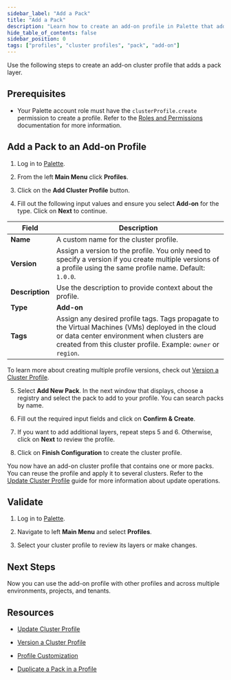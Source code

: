 ```yaml
---
sidebar_label: "Add a Pack"
title: "Add a Pack"
description: "Learn how to create an add-on profile in Palette that adds a pack layer."
hide_table_of_contents: false
sidebar_position: 0
tags: ["profiles", "cluster profiles", "pack", "add-on"]
---
```




Use the following steps to create an add-on cluster profile that adds a pack layer.

## Prerequisites

- Your Palette account role must have the `clusterProfile.create` permission to create a profile. Refer to the [Roles and Permissions](../../../../user-management/palette-rbac/project-scope-roles-permissions.md#cluster-admin) documentation for more information.

## Add a Pack to an Add-on Profile 

1. Log in to [Palette](https://console.spectrocloud.com/).

2. From the left **Main Menu** click **Profiles**.

3. Click on the **Add Cluster Profile** button. 

4. Fill out the following input values and ensure you select **Add-on** for the type. Click on **Next** to continue.

  | **Field** | **Description** |
  |-----------|-----------------|
  |**Name**| A custom name for the cluster profile. |
  |**Version**| Assign a version to the profile. You only need to specify a version if you create multiple versions of a profile using the same profile name. Default: `1.0.0`. |
  |**Description**| Use the description to provide context about the profile. |
  |**Type**| **Add-on** |
  |**Tags**| Assign any desired profile tags. Tags propagate to the Virtual Machines (VMs) deployed in the cloud or data center environment when clusters are created from this cluster profile. Example: `owner` or `region`.  |

  To learn more about creating multiple profile versions, check out [Version a Cluster Profile](../../modify-cluster-profiles/version-cluster-profile.md).

5. Select **Add New Pack**. In the next window that displays, choose a registry and select the pack to add to your profile. You can search packs by name.

<!-- Select the type of layer to add to the cluster profile. For more information about the layers, applying pack versions, configuration parameters, and presets, review [Profile Layers](../../cluster-profiles.md#profile-layers). -->

6. Fill out the required input fields and click on **Confirm & Create**.

  <!-- ![A view of the manifest create process and the YAML code in the text editior](/clusters_imported-clusters_attach-add-on-profile_manfest-view.png) -->

7. If you want to add additional layers, repeat steps 5 and 6. Otherwise, click on **Next** to review the profile.

8. Click on **Finish Configuration** to create the cluster profile.

You now have an add-on cluster profile that contains one or more packs. You can reuse the profile and apply it to several clusters. Refer to the [Update Cluster Profile](../../modify-cluster-profiles/update-cluster-profile.md) guide for more information about update operations.


## Validate

1. Log in to [Palette](https://console.spectrocloud.com).

2.  Navigate to left **Main Menu** and select **Profiles**.

3. Select your cluster profile to review its layers or make changes.


## Next Steps

Now you can use the add-on profile with other profiles and across multiple environments, projects, and tenants. 

## Resources

- [Update Cluster Profile](../../modify-cluster-profiles/update-cluster-profile.md)

- [Version a Cluster Profile](../../modify-cluster-profiles/version-cluster-profile.md)

- [Profile Customization](../../../profile-customization.md)

- [Duplicate a Pack in a Profile](../duplicate-pack-in-profile.md)